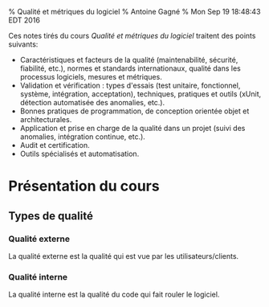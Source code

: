 % Qualité et métriques du logiciel
% Antoine Gagné
% Mon Sep 19 18:48:43 EDT 2016

Ces notes tirés du cours *Qualité et métriques du logiciel* traitent des points suivants:

- Caractéristiques et  facteurs de  la qualité  (maintenabilité, sécurité,  fiabilité, etc.),
  normes et  standards internationaux, qualité dans  les processus logiciels, mesures  et métriques.
- Validation et vérification : types  d'essais (test unitaire, fonctionnel, système, intégration,
  acceptation), techniques, pratiques et outils  (xUnit, détection automatisée des anomalies, etc.).
- Bonnes pratiques de programmation, de conception orientée objet et architecturales.
- Application et prise en charge de la qualité dans un projet (suivi des anomalies, intégration continue, etc.).
- Audit et certification.
- Outils spécialisés et automatisation.

# Présentation du cours

## Types de qualité

### Qualité externe

La qualité externe est la qualité qui est vue par les utilisateurs/clients.

### Qualité interne

La qualité interne est la qualité du code qui fait rouler le logiciel.
